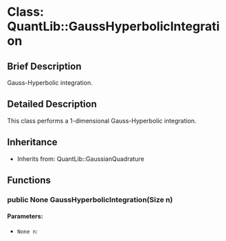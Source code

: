 # Class: QuantLib::GaussHyperbolicIntegration

## Brief Description
Gauss-Hyperbolic integration. 

## Detailed Description
This class performs a 1-dimensional Gauss-Hyperbolic integration.  

## Inheritance
- Inherits from: QuantLib::GaussianQuadrature

## Functions
### public None GaussHyperbolicIntegration(Size n)

#### Parameters:
- `None n`: 

